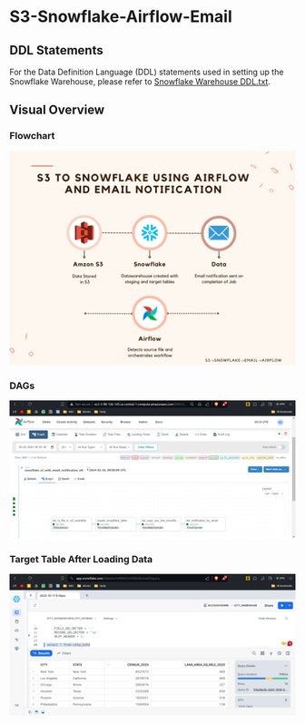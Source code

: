 # S3-Snowflake-Airflow-Email

## DDL Statements

For the Data Definition Language (DDL) statements used in setting up the Snowflake Warehouse, please refer to [Snowflake Warehouse DDL.txt](Snowflake%20Warehouse%20DDL.txt).

## Visual Overview

### Flowchart

![Flowchart](images/Flowchart.png)

### DAGs

![DAGs](images/Airflow.png)

### Target Table After Loading Data

![Target Table After Loading Data](images/Snowflake&#32;Target&#32;Data.png)
